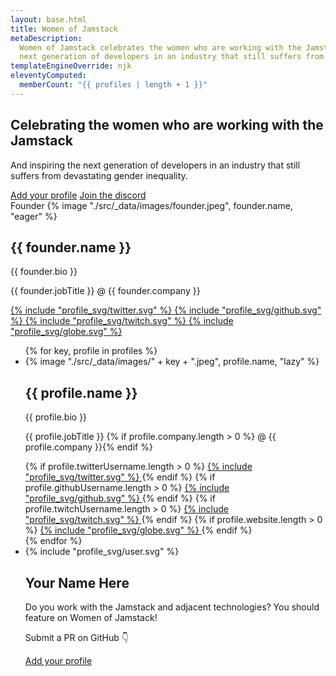 ```yaml
---
layout: base.html
title: Women of Jamstack
metaDescription:
  Women of Jamstack celebrates the women who are working with the Jamstack and adjacent technologies — and inspires the
  next generation of developers in an industry that still suffers from devastating gender inequality.
templateEngineOverride: njk
eleventyComputed:
  memberCount: "{{ profiles | length + 1 }}"
---
```


<section class="hero">
  <div class="hero__content">
    <h1 class="hero__contentHeadline">Celebrating the women who are working with the Jamstack</h1>
    <p  class="hero__contentByline">And inspiring the next generation of developers in an industry that still suffers from devastating gender inequality.</p>
    <div class="hero__buttons">
      <a href="https://github.com/whitep4nth3r/womenofjamstack#readme" target="_blank" class="hero__button">Add your profile</a>
      <a href="https://jamstack.org/discord" target="_blank" class="hero__button hero__button--alt">Join the discord</a>
    </div>
  </div>
  <div class="hero__card">
    <div class="profiles__item profiles__item--founder">
      <span class="profiles__founderLabel">Founder</span>
      <span class="profiles__itemImgWrapper">
        {% image "./src/_data/images/founder.jpeg", founder.name, "eager" %}
      </span>
      <span class="profiles__itemTextWrapper">
        <h2 class="profiles__itemName">{{ founder.name }}</h2>
        <p class="profiles__itemBio">{{ founder.bio }}</p>
        <p class="profiles__itemJob">{{ founder.jobTitle }} @ {{ founder.company }}</p>
        <span class="profiles__itemSocials">
          <a href="https://twitter.com/{{ founder.twitterUsername }}"
            target="_blank" title="{{ founder.name }} on Twitter">
            {% include "profile_svg/twitter.svg" %}
          </a>
          <a href="https://github.com/{{ founder.githubUsername }}"
          target="_blank" title="{{ founder.name }} on Github">
              {% include "profile_svg/github.svg" %}
          </a>
          <a href="https://twitch.tv/{{ founder.twitchUsername }}"
            target="_blank" title="{{ founder.name }} on Twitch">
              {% include "profile_svg/twitch.svg" %}
          </a>
          <a href="{{ founder.website }}"
            target="_blank" title="{{ founder.name }}'s Website">
              {% include "profile_svg/globe.svg" %}
          </a>
        </span>
      </span>
    </div>
  </div>
</section>

<section>
  <ul class="profiles">
  {% for key, profile in profiles %}
      <li class="profiles__item">
        <span class="profiles__itemImgWrapper">
         {% image "./src/_data/images/" + key + ".jpeg", profile.name, "lazy" %}
        </span>
        <span class="profiles__itemTextWrapper">
          <h2 class="profiles__itemName">{{ profile.name }}</h2>
          <p class="profiles__itemBio">{{ profile.bio }}</p>
          <p class="profiles__itemJob">{{ profile.jobTitle }} {% if profile.company.length > 0 %} @ {{ profile.company }}{% endif %}</p>
          <span class="profiles__itemSocials">
            {% if profile.twitterUsername.length > 0 %}
              <a href="https://twitter.com/{{ profile.twitterUsername }}" 
                target="_blank" title="{{ profile.name }} on Twitter">
                {% include "profile_svg/twitter.svg" %}
              </a>
            {% endif %}
            {% if profile.githubUsername.length > 0 %}
              <a href="https://github.com/{{ profile.githubUsername }}" 
              target="_blank" title="{{ profile.name }} on Github">
                {% include "profile_svg/github.svg" %}
              </a>
            {% endif %}
            {% if profile.twitchUsername.length > 0 %}
              <a href="https://twitch.tv/{{ profile.twitchUsername }}" 
                target="_blank" title="{{ profile.name }} on Twitch">
                  {% include "profile_svg/twitch.svg" %}
              </a>
            {% endif %}
            {% if profile.website.length > 0 %}
              <a href="{{ profile.website }}" 
                target="_blank" title="{{ profile.name }}'s Website">
                {% include "profile_svg/globe.svg" %}
              </a>
            {% endif %}
          </span>
        </span>
      </li>
    {% endfor %}
      <li class="profiles__item">
        <span class="profiles__itemImgWrapper profiles__itemImgWrapper--blank">
         {% include "profile_svg/user.svg" %}
        </span>
        <span class="profiles__itemTextWrapper">
          <h2 class="profiles__itemName">Your Name Here</h2>
          <p class="profiles__itemBio">Do you work with the Jamstack and adjacent technologies? You should feature on Women of Jamstack!</p>
          <p class="profiles__itemJob">Submit a PR on GitHub 👇</p>
           <span class="profiles__itemSocials">
            <a class="profiles__ctaButton" href="https://github.com/whitep4nth3r/womenofjamstack" target="_blank">Add your profile</a>
          </span>
        </span>
      </li>
  </ul>
</section>
